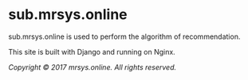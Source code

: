 # sub.mrsys.online

sub.mrsys.online is used to perform the algorithm of recommendation.

This site is built with Django and running on Nginx.

*Copyright &copy; 2017 mrsys.online. All rights reserved.*
